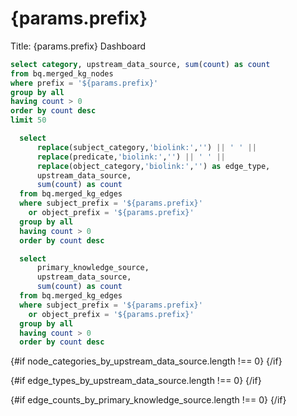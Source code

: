 # {params.prefix}

Title: {params.prefix} Dashboard


```sql node_categories_by_upstream_data_source
select category, upstream_data_source, sum(count) as count 
from bq.merged_kg_nodes
where prefix = '${params.prefix}'
group by all
having count > 0
order by count desc
limit 50
```


```sql edge_types_by_upstream_data_source
  select 
      replace(subject_category,'biolink:','') || ' ' ||
      replace(predicate,'biolink:','') || ' ' || 
      replace(object_category,'biolink:','') as edge_type,
      upstream_data_source,
      sum(count) as count
  from bq.merged_kg_edges
  where subject_prefix = '${params.prefix}'
    or object_prefix = '${params.prefix}'    
  group by all
  having count > 0
  order by count desc
```  

```sql edge_counts_by_primary_knowledge_source
  select
      primary_knowledge_source,
      upstream_data_source,
      sum(count) as count
  from bq.merged_kg_edges
  where subject_prefix = '${params.prefix}'
    or object_prefix = '${params.prefix}'
  group by all
  having count > 0
  order by count desc
```

{#if node_categories_by_upstream_data_source.length !== 0}
<BarChart 
    data={node_categories_by_upstream_data_source}
    x=category
    y=count
    series=upstream_data_source
    swapXY=true    
    title="Node Categories by Upstream Data Source"
/>
{/if}

{#if edge_types_by_upstream_data_source.length !== 0}
<BarChart
    data={edge_types_by_upstream_data_source}
    x=edge_type
    y=count
    split=upstream_data_source
    swapXY=true
    />
{/if}

{#if edge_counts_by_primary_knowledge_source.length !== 0}
<BarChart
    data={edge_counts_by_primary_knowledge_source}
    x=primary_knowledge_source
    y=count
    split=upstream_data_source
    title="Edge Counts by Primary Knowledge Source"
    swapXY=true
/>
{/if}
